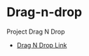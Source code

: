 # Drag-n-drop
Project Drag N Drop
- <a href="https://drop-n-drag.netlify.app" target="_blank" >Drag N Drop Link</a>
